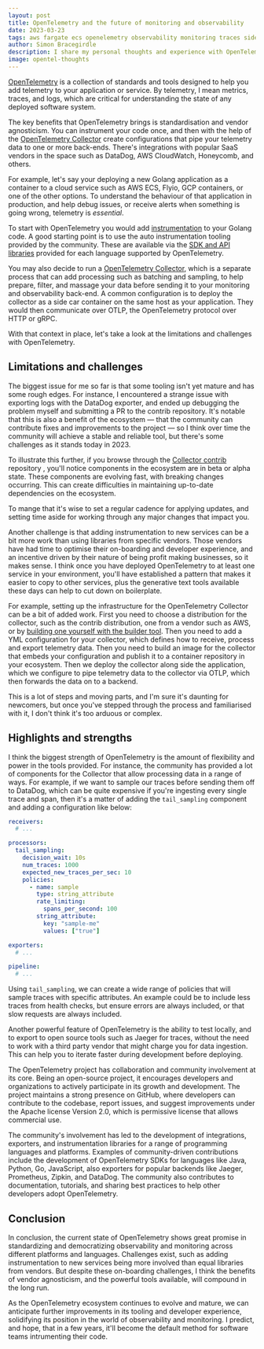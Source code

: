 ```yaml
---
layout: post
title: OpenTelemetry and the future of monitoring and observability
date: 2023-03-23
tags: aws fargate ecs openelemetry observability monitoring traces sidecar container
author: Simon Bracegirdle
description: I share my personal thoughts and experience with OpenTelemetry in 2023 — the benefits, limitations, and impact on monitoring and observability by this game-changing, vendor-agnostic framework.
image: opentel-thoughts
---
```


<!-- > What is OpenTelemetry, and why should people in the tech industry be interested in learning more about it? -->

[OpenTelemetry](https://opentelemetry.io/docs/) is a collection of standards and tools designed to help you add telemetry to your application or service. By telemetry, I mean metrics, traces, and logs, which are critical for understanding the state of any deployed software system.

<!-- > How has the development of OpenTelemetry impacted the monitoring and observability landscape, and what are its key benefits for developers and organizations? -->

The key benefits that OpenTelemetry brings is standardisation and vendor agnosticism. You can instrument your code once, and then with the help of the [OpenTelemetry Collector](https://github.com/open-telemetry/opentelemetry-collector) create configurations that pipe your telemetry data to one or more back-ends. There's integrations with popular SaaS vendors in the space such as DataDog, AWS CloudWatch, Honeycomb, and others.

<!-- > What are some common use cases for implementing OpenTelemetry, and how does it help developers gain insights into their applications' performance and reliability? -->

For example, let's say your deploying a new Golang application as a container to a cloud service such as AWS ECS, Flyio, GCP containers, or one of the other options. To understand the behaviour of that application in production, and help debug issues, or receive alerts when something is going wrong, telemetry is _essential_.

To start with OpenTelemetry you would add [instrumentation](https://opentelemetry.io/docs/instrumentation/) to your Golang code. A good starting point is to use the auto instrumentation tooling provided by the community. These are available via the [SDK and API libraries](https://opentelemetry.io/docs/instrumentation/) provided for each language supported by OpenTelemetry.

You may also decide to run a [OpenTelemetry Collector](https://github.com/open-telemetry/opentelemetry-collector), which is a separate process that can add processing such as batching and sampling, to help prepare, filter, and massage your data before sending it to your monitoring and observability back-end. A common configuration is to deploy the collector as a side car container on the same host as your application. They would then communicate over OTLP, the OpenTelemetry protocol over HTTP or gRPC.

With that context in place, let's take a look at the limitations and challenges with OpenTelemetry.

## Limitations and challenges

<!-- > What are some limitations or challenges developers might encounter when using OpenTelemetry, and how can they overcome these obstacles? -->

The biggest issue for me so far is that some tooling isn't yet mature and has some rough edges. For instance, I encountered a strange issue with exporting logs with the DataDog exporter, and ended up debugging the problem myself and submitting a PR to the contrib repository. It's notable that this is also a benefit of the ecosystem — that the community can contribute fixes and improvements to the project — so I think over time the community will achieve a stable and reliable tool, but there's some challenges as it stands today in 2023.

To illustrate this further, if you browse through the [Collector contrib](https://github.com/open-telemetry/opentelemetry-collector-contrib) repository , you'll notice components in the ecosystem are in beta or alpha state. These components are evolving fast, with breaking changes occurring. This can create difficulties in maintaining up-to-date dependencies on the ecosystem.

<!-- > With these limitations in mind, what strategies would you recommend for developers looking to stay on top of updates and improvements? -->

To mange that it's wise to set a regular cadence for applying updates, and setting time aside for working through any major changes that impact you.

Another challenge is that adding instrumentation to new services can be a bit more work than using libraries from specific vendors. Those vendors have had time to optimise their on-boarding and developer experience, and an incentive driven by their nature of being profit making businesses, so it makes sense. I think once you have deployed OpenTelemetry to at least one service in your environment, you'll have established a pattern that makes it easier to copy to other services, plus the generative text tools available these days can help to cut down on boilerplate.

For example, setting up the infrastructure for the OpenTelemetry Collector can be a bit of added work. First you need to choose a distribution for the collector, such as the contrib distribution, one from a vendor such as AWS, or by [building one yourself with the builder tool](https://opentelemetry.io/docs/collector/custom-collector/). Then you need to add a YML configuration for your collector, which defines how to receive, process and export telemetry data. Then you need to build an image for the collector that embeds your configuration and publish it to a container repository in your ecosystem. Then we deploy the collector along side the application, which we configure to pipe telemetry data to the collector via OTLP, which then forwards the data on to a backend.

This is a lot of steps and moving parts, and I'm sure it's daunting for newcomers, but once you've stepped through the process and familiarised with it, I don't think it's too arduous or complex.

## Highlights and strengths

<!-- > What are some of the most notable strengths of OpenTelemetry, and how do these strengths set it apart from other monitoring and observability solutions available in the market? -->

I think the biggest strength of OpenTelemetry is the amount of flexibility and power in the tools provided. For instance, the community has provided a lot of components for the Collector that allow processing data in a range of ways. For example, if we want to sample our traces before sending them off to DataDog, which can be quite expensive if you're ingesting every single trace and span, then it's a matter of adding the `tail_sampling` component and adding a configuration like below:

```yml
receivers:
  # ...

processors:
  tail_sampling:
    decision_wait: 10s
    num_traces: 1000
    expected_new_traces_per_sec: 10
    policies:
      - name: sample
        type: string_attribute
        rate_limiting:
          spans_per_second: 100
        string_attribute:
          key: "sample-me"
          values: ["true"]

exporters:
  # ...

pipeline:
  # ...
```

Using `tail_sampling`, we can create a wide range of policies that will sample traces with specific attributes. An example could be to include less traces from health checks, but ensure errors are always included, or that slow requests are always included.

Another powerful feature of OpenTelemetry is the ability to test locally, and to export to open source tools such as Jaeger for traces, without the need to work with a third party vendor that might charge you for data ingestion. This can help you to iterate faster during development before deploying.

<!-- > How does the OpenTelemetry project promote collaboration and community involvement, and what are some examples of how the community has contributed to its growth and success? -->

The OpenTelemetry project has collaboration and community involvement at its core. Being an open-source project, it encourages developers and organizations to actively participate in its growth and development. The project maintains a strong presence on GitHub, where developers can contribute to the codebase, report issues, and suggest improvements under the Apache license Version 2.0, which is permissive license that allows commercial use.

The community's involvement has led to the development of integrations, exporters, and instrumentation libraries for a range of programming languages and platforms. Examples of community-driven contributions include the development of OpenTelemetry SDKs for languages like Java, Python, Go, JavaScript, also exporters for popular backends like Jaeger, Prometheus, Zipkin, and DataDog. The community also contributes to documentation, tutorials, and sharing best practices to help other developers adopt OpenTelemetry.

## Conclusion

In conclusion, the current state of OpenTelemetry shows great promise in standardizing and democratizing observability and monitoring across different platforms and languages. Challenges exist, such as adding instrumentation to new services being more involved than equal libraries from vendors. But despite these on-boarding challenges, I think the benefits of vendor agnosticism, and the powerful tools available, will compound in the long run.

As the OpenTelemetry ecosystem continues to evolve and mature, we can anticipate further improvements in its tooling and developer experience, solidifying its position in the world of observability and monitoring. I predict, and hope, that in a few years, it'll become the default method for software teams intrumenting their code.
